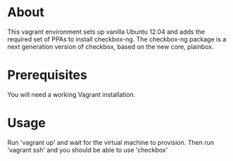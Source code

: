 About
=====

This vagrant environment sets up vanilla Ubuntu 12.04 and adds the required
set of PPAs to install checkbox-ng. The checkbox-ng package is a next
generation version of checkbox, based on the new core, plainbox.

Prerequisites
=============

You will need a working Vagrant installation.

Usage
=====

Run 'vagrant up' and wait for the virtual machine to provision. Then run
'vagrant ssh' and you should be able to use 'checkbox'
